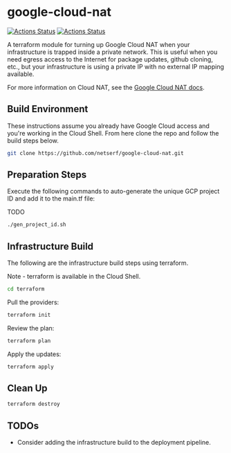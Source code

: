# google-cloud-nat

[![Actions Status](https://github.com/netserf/google-cloud-nat/workflows/Terraform%20Lint/badge.svg)](https://github.com/netserf/google-cloud-nat/actions)
[![Actions Status](https://github.com/netserf/google-cloud-nat/workflows/Docs/badge.svg)](https://github.com/netserf/google-cloud-nat/actions)

A terraform module for turning up Google Cloud NAT when your infrastructure is
trapped inside a private network. This is useful when you need egress access to
the Internet for package updates, github cloning, etc., but your infrastructure
is using a private IP with no external IP mapping available.

For more information on Cloud NAT, see the [Google Cloud NAT docs](https://cloud.google.com/nat/docs/overview/).

## Build Environment

These instructions assume you already have Google Cloud access and you're
working in the Cloud Shell. From here clone the repo and follow the build steps
below.

```bash
git clone https://github.com/netserf/google-cloud-nat.git
```

## Preparation Steps

Execute the following commands to auto-generate the unique GCP project ID and
add it to the main.tf file:

TODO

```bash
./gen_project_id.sh
```

## Infrastructure Build

The following are the infrastructure build steps using terraform.

Note - terraform is available in the Cloud Shell.

```bash
cd terraform
```

Pull the providers:

```bash
terraform init
```

Review  the plan:

```bash
terraform plan
```

Apply the updates:

```bash
terraform apply
```

## Clean Up

```bash
terraform destroy
```

## TODOs

- Consider adding the infrastructure build to the deployment pipeline.

